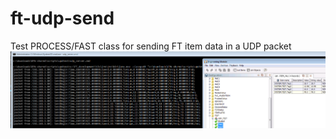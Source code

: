 # ft-udp-send
Test PROCESS/FAST class for sending FT item data in a UDP packet
![Alt text](doc/results.PNG?raw=true "Results")